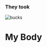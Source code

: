 ### They took

![bucks](http://cdn.newsapi.com.au/image/v1/1ae227c17aa89a52f9ff640633797bc5?width=316 "bucks")

# My Body
